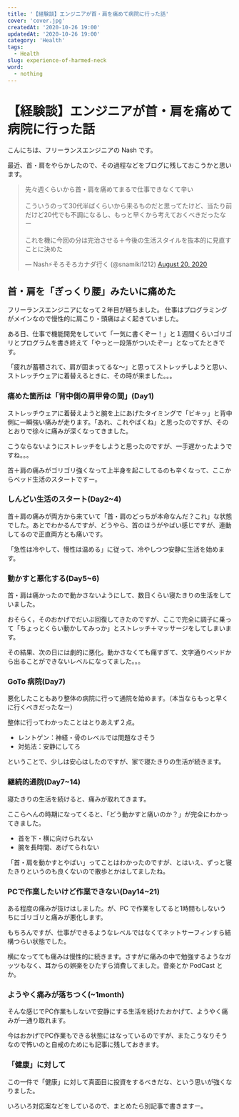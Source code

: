 ```yaml
---
title: '【経験談】エンジニアが首・肩を痛めて病院に行った話'
cover: 'cover.jpg'
createdAt: '2020-10-26 19:00'
updatedAt: '2020-10-26 19:00'
category: 'Health'
tags:
  - Health
slug: experience-of-harmed-neck
word:
  - nothing
---
```


# 【経験談】エンジニアが首・肩を痛めて病院に行った話

こんにちは、フリーランスエンジニアの Nash です。

最近、首・肩をやらかしたので、その過程などをブログに残しておこうかと思います。

<!-- Twitter -->
<blockquote class="twitter-tweet"><p lang="ja" dir="ltr">先々週くらいから首・肩を痛めてまるで仕事できなくて辛い<br><br>こういうのって30代半ばくらいから来るものだと思ってたけど、当たり前だけど20代でも不調になるし、もっと早くから考えておくべきだったなー<br><br>これを機に今回の分は完治させる＋今後の生活スタイルを抜本的に見直すことに決めた</p>&mdash; Nash⚡️そろそろカナダ行く (@snamiki1212) <a href="https://twitter.com/snamiki1212/status/1296336857609859072?ref_src=twsrc%5Etfw">August 20, 2020</a></blockquote> <script async src="https://platform.twitter.com/widgets.js" charset="utf-8"></script>
<!-- Twitter -->

## 首・肩を「ぎっくり腰」みたいに痛めた

フリーランスエンジニアになって２年目が経ちました。
仕事はプログラミングがメインなので慢性的に肩こり・頭痛はよく起きていました。

ある日、仕事で機能開発をしていて「一気に書くぞー！」と１週間くらいゴリゴリとプログラムを書き終えて「やっと一段落がついたぞー」となってたときです。

「疲れが蓄積されて、肩が固まってるな〜」と思ってストレッチしようと思い、ストレッチウェアに着替えるときに、その時が来ました。。。

### 痛めた箇所は「背中側の肩甲骨の間」(Day1)

ストレッチウェアに着替えようと腕を上にあげたタイミングで「ビキッ」と背中側に一瞬強い痛みが走ります。「あれ、これやばくね」と思ったのですが、そのとおりで徐々に痛みが深くなってきました。

こうならないようにストレッチをしようと思ったのですが、一手遅かったようですね。。。

首＋肩の痛みがゴリゴリ強くなって上半身を起こしてるのも辛くなって、ここからベッド生活のスタートですー。

### しんどい生活のスタート(Day2~4)

首＋肩の痛みが両方から来ていて「首・肩のどっちが本命なんだ？これ」な状態でした。あとでわかるんですが、どうやら、首のほうがやばい感じですが、連動してるので正直両方とも痛いです。

「急性は冷やして、慢性は温める」に従って、冷やしつつ安静に生活を始めます。

### 動かすと悪化する(Day5~6)

首・肩は痛かったので動かさないようにして、数日くらい寝たきりの生活をしていました。

おそらく，そのおかげでだいぶ回復してきたのですが、ここで完全に調子に乗って「ちょっとくらい動かしてみっか」とストレッチ＋マッサージをしてしまいます。

その結果、次の日には劇的に悪化。動かさなくても痛すぎて、文字通りベッドから出ることができないレベルになってました。。。

### GoTo 病院(Day7)

悪化したこともあり整体の病院に行って通院を始めます。（本当ならもっと早くに行くべきだったなー）

整体に行ってわかったことはとりあえず２点。

- レントゲン：神経・骨のレベルでは問題なさそう
- 対処法：安静にしてろ

ということで、少しは安心はしたのですが、家で寝たきりの生活が続きます。

### 継続的通院(Day7~14)

寝たきりの生活を続けると、痛みが取れてきます。

ここらへんの時期になってくると、「どう動かすと痛いのか？」が完全にわかってきました。

- 首を下・横に向けられない
- 腕を長時間、あげてられない

「首・肩を動かすとやばい」ってことはわかったのですが、とはいえ、ずっと寝たきりというのも良くないので散歩とかはしてましたね。

### PCで作業したいけど作業できない(Day14~21)

ある程度の痛みが抜けはしました。が、PC で作業をしてると1時間もしないうちにゴリゴリと痛みが悪化します。

もちろんですが、仕事ができるようなレベルではなくてネットサーフィンすら結構つらい状態でした。

横になってても痛みは慢性的に続きます。さすがに痛みの中で勉強するようなガッツもなく、耳からの娯楽をひたすら消費してました。音楽とか PodCast とか。

### ようやく痛みが落ちつく(~1month)

そんな感じでPC作業もしないで安静にする生活を続けたおかげて、ようやく痛みが一通り取れます。

今はおかげでPC作業もできる状態にはなっているのですが、またこうなりそうなので怖いのと自戒のためにも記事に残しておきます。

### 「健康」に対して

この一件で「健康」に対して真面目に投資をするべきだな、という思いが強くなりました。

いろいろ対応案などをしているので、まとめたら別記事で書きますー。
